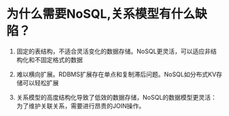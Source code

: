 # 为什么需要NoSQL,关系模型有什么缺陷？

1. 固定的表结构，不适合灵活变化的数据存储。NoSQL更灵活，可以适应非结构化和不固定格式的数据

2. 难以横向扩展。RDBMS扩展存在单点和复制滞后问题。NoSQL如分布式KV存储可以轻松扩展

3. 关系模型的高度结构化导致了低效的数据存储，NoSQL的数据模型更灵活：为了维护关联关系，需要进行昂贵的JOIN操作。


